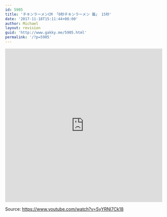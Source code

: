 ```yaml
---
id: 5905
title: 'チキンラーメンCM 「0秒チキンラーメン 篇」 15秒'
date: '2017-11-18T15:11:44+08:00'
author: Michael
layout: revision
guid: 'http://www.gakky.me/5905.html'
permalink: '/?p=5905'
---
```


<iframe allowfullscreen="allowfullscreen" frameborder="0" height="498" loading="lazy" src="http://player.youku.com/embed/XMzE2NjI2ODQyNA==" width="510"></iframe>

Source: <https://www.youtube.com/watch?v=SyYRNI7Ck18>